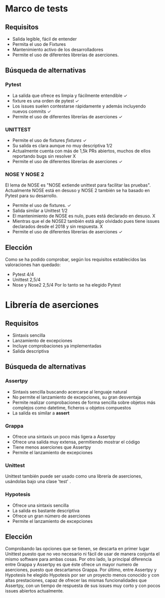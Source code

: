 # Marco de tests

## Requisitos

- Salida legible, fácil de entender
- Permita el uso de Fixtures
- Mantenimiento activo de los desarrolladores
- Permite el uso de diferentes librerías de aserciones.

## Búsqueda de alternativas

### Pytest
- La salida que ofrece es limpia y fácilmente entendible ✓
- fixture es una orden de pytest ✓
- Los issues suelen contestarse rápidamente y además incluyendo nuevos commits ✓
- Permite el uso de diferentes librerías de aserciones ✓

### UNITTEST
- Permite el uso de fixtures _fixtures_ ✓
- Su salida es clara aunque no muy descriptiva 1/2 
- Actualmente cuenta con más de 1,5k PRs abiertos, muchos de ellos reportando bugs sin resolver X
- Permite el uso de diferentes librerías de aserciones ✓

### NOSE Y NOSE 2
El lema de NOSE es "NOSE extiende unittest para facilitar las pruebas".
Actualmente NOSE está en desuso y NOSE 2 también se ha basado en Pytest para su desarrollo.
- Permite el uso de fixtures. ✓
- Salida similar a Unittest 1/2
- El mantenimiento de NOSE es nulo, pues está declarado en desuso. X
- Mientras que el de NOSE2 también está algo olvidado pues tiene issues declarados desde el 2018 y sin respuesta. X
- Permite el uso de diferentes librerías de aserciones ✓

## Elección
Como se ha podido comprobar, según los requisitos establecidos las valoraciones han quedado:
- Pytest 4/4
- Unittest 2,5/4
- Nose y Nose2 2,5/4
Por lo tanto se ha elegido Pytest 


# Librería de aserciones
## Requisitos
- Sintaxis sencilla
- Lanzamiento de excepciones
- Incluye comprobaciones ya implementadas
- Salida descriptiva

## Búsqueda de alternativas

### Assertpy
- Sintaxis sencilla buscando acercarse al lenguaje natural
- No permite el lanzamiento de excepciones, su gran desventaja
- Permite realizar comprobaciones de forma sencilla sobre objetos más complejos como datetime, ficheros u objetos compuestos
- La salida es similar a __assert__

### Grappa
- Ofrece una sintaxis un poco más ligera a Assertpy
- Ofrece una salida muy extensa, permitiendo mostrar el código
- Tiene menos aserciones que Assertpy
- Permite el lanzamiento de excepciones

### Unittest
Unittest también puede ser usado como una librería de aserciones, usándolas bajo una clase 'test' .

### Hypotesis 
- Ofrece una sintaxis sencilla
- La salida es bastante descriptiva
- Ofrece un gran número de aserciones
- Permite el lanzamiento de excepciones

## Elección
 Comprobando las opciones que se tienen, se descarta en primer lugar Unittest puesto que no veo necesario ni fácil de usar de manera conjunta el mismo software para ambas cosas.
 Por otro lado, la principal diferencia entre Grappa y Assertpy es que éste ofrece un mayor numero de aserciones, puesto que descartamos Grappa.
 Por último, entre Assertpy y Hypotesis he elegido Hypotesis por ser un proyecto menos conocido y con altas prestaciones, capaz de ofrecer las mismas funcionalidades que Assertpy,
 con un tiempo de respuesta de sus issues muy corto y con pocos issues abiertos actualmente.



